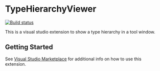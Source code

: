 # TypeHierarchyViewer
[![Build status](https://ci.appveyor.com/api/projects/status/pi4s77olq6pm5a18?svg=true)](https://ci.appveyor.com/project/munyabe/typehierarchyviewer)

This is a visual studio extension to show a type hierarchy in a tool window.

## Getting Started
See [Visual Studio Marketplace](https://marketplace.visualstudio.com/items?itemName=munyabe.TypeHierarchyViewer) for additional info on how to use this extension.
